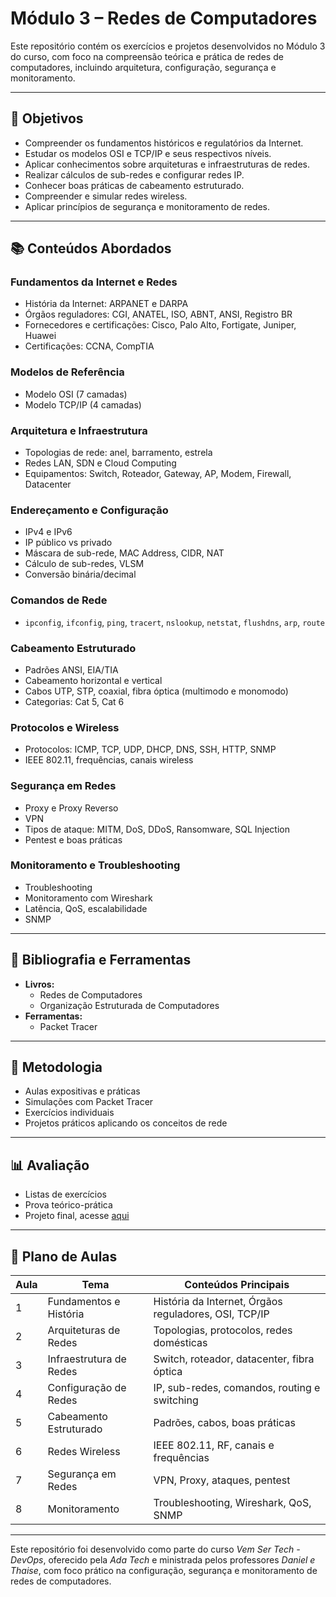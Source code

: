 # Módulo 3 – Redes de Computadores

Este repositório contém os exercícios e projetos desenvolvidos no Módulo 3 do curso, com foco na compreensão teórica e prática de redes de computadores, incluindo arquitetura, configuração, segurança e monitoramento.

---

## 🧠 Objetivos

- Compreender os fundamentos históricos e regulatórios da Internet.
- Estudar os modelos OSI e TCP/IP e seus respectivos níveis.
- Aplicar conhecimentos sobre arquiteturas e infraestruturas de redes.
- Realizar cálculos de sub-redes e configurar redes IP.
- Conhecer boas práticas de cabeamento estruturado.
- Compreender e simular redes wireless.
- Aplicar princípios de segurança e monitoramento de redes.

---

## 📚 Conteúdos Abordados

### Fundamentos da Internet e Redes
- História da Internet: ARPANET e DARPA
- Órgãos reguladores: CGI, ANATEL, ISO, ABNT, ANSI, Registro BR
- Fornecedores e certificações: Cisco, Palo Alto, Fortigate, Juniper, Huawei
- Certificações: CCNA, CompTIA

### Modelos de Referência
- Modelo OSI (7 camadas)
- Modelo TCP/IP (4 camadas)

### Arquitetura e Infraestrutura
- Topologias de rede: anel, barramento, estrela
- Redes LAN, SDN e Cloud Computing
- Equipamentos: Switch, Roteador, Gateway, AP, Modem, Firewall, Datacenter

### Endereçamento e Configuração
- IPv4 e IPv6
- IP público vs privado
- Máscara de sub-rede, MAC Address, CIDR, NAT
- Cálculo de sub-redes, VLSM
- Conversão binária/decimal

### Comandos de Rede
- `ipconfig`, `ifconfig`, `ping`, `tracert`, `nslookup`, `netstat`, `flushdns`, `arp`, `route`

### Cabeamento Estruturado
- Padrões ANSI, EIA/TIA
- Cabeamento horizontal e vertical
- Cabos UTP, STP, coaxial, fibra óptica (multimodo e monomodo)
- Categorias: Cat 5, Cat 6

### Protocolos e Wireless
- Protocolos: ICMP, TCP, UDP, DHCP, DNS, SSH, HTTP, SNMP
- IEEE 802.11, frequências, canais wireless

### Segurança em Redes
- Proxy e Proxy Reverso
- VPN
- Tipos de ataque: MITM, DoS, DDoS, Ransomware, SQL Injection
- Pentest e boas práticas

### Monitoramento e Troubleshooting
- Troubleshooting
- Monitoramento com Wireshark
- Latência, QoS, escalabilidade
- SNMP

---

## 📖 Bibliografia e Ferramentas

- **Livros:**
  - Redes de Computadores
  - Organização Estruturada de Computadores
- **Ferramentas:**
  - Packet Tracer

---

## 🧪 Metodologia

- Aulas expositivas e práticas
- Simulações com Packet Tracer
- Exercícios individuais
- Projetos práticos aplicando os conceitos de rede

---

## 📊 Avaliação

- Listas de exercícios
- Prova teórico-prática
- Projeto final, acesse [aqui](https://github.com/Alan-oliveir/curso_ada_tech_devops/blob/main/modulo-3-redes/projeto-redes/README.md)

---

## 📅 Plano de Aulas

| Aula | Tema | Conteúdos Principais |
|------|------|-----------------------|
| 1 | Fundamentos e História | História da Internet, Órgãos reguladores, OSI, TCP/IP |
| 2 | Arquiteturas de Redes | Topologias, protocolos, redes domésticas |
| 3 | Infraestrutura de Redes | Switch, roteador, datacenter, fibra óptica |
| 4 | Configuração de Redes | IP, sub-redes, comandos, routing e switching |
| 5 | Cabeamento Estruturado | Padrões, cabos, boas práticas |
| 6 | Redes Wireless | IEEE 802.11, RF, canais e frequências |
| 7 | Segurança em Redes | VPN, Proxy, ataques, pentest |
| 8 | Monitoramento | Troubleshooting, Wireshark, QoS, SNMP |

---

Este repositório foi desenvolvido como parte do curso *Vem Ser Tech - DevOps*, oferecido pela *Ada Tech* e ministrada pelos professores *Daniel e Thaise*, com foco prático na configuração, segurança e monitoramento de redes de computadores.

